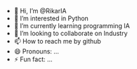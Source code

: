 - 👋 Hi, I’m @RikarIA
- 👀 I’m interested in Python 
- 🌱 I’m currently learning programming IA
- 💞️ I’m looking to collaborate on Industry
- 📫 How to reach me by github
- 😄 Pronouns: ...
- ⚡ Fun fact: ...

<!---
RikarIA/RikarIA is a ✨ special ✨ repository because its `README.md` (this file) appears on your GitHub profile.
You can click the Preview link to take a look at your changes.
--->
